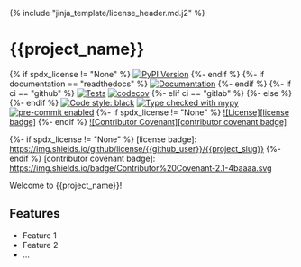 {% include "jinja_template/license_header.md.j2" %}
# {{project_name}}
{% if spdx_license != "None" %}
[![PyPI Version](https://img.shields.io/pypi/v/{{project_slug}}.svg)](https://pypi.python.org/pypi/{{project_slug}})
{%- endif %}
{%- if documentation == "readthedocs" %}
[![Documentation](https://readthedocs.org/projects/{{project_slug}}/badge/?version=latest)](https://{{project_slug}}.readthedocs.io/en/latest)
{%- endif %}
{%- if ci == "github" %}
[![Tests](https://github.com/{{github_user}}/{{project_slug}}/actions/workflows/tests.yml/badge.svg?branch=main)](https://github.com/{{github_user}}/{{project_slug}}/actions/workflows/tests.yml)
[![codecov](https://codecov.io/gh/{{github_user}}/{{project_slug}}/branch/main/graph/badge.svg?token=GSYS7VUB5R)](https://codecov.io/gh/{{github_user}}/{{project_slug}})
{%- elif ci == "gitlab" %}
{%- else %}
{%- endif %}
[![Code style: black][black-badge]](https://github.com/psf/black)
[![Type checked with mypy][mypy-badge]](https://mypy-lang.org/)
[![pre-commit enabled][pre-commit badge]](https://pre-commit.com/)
{%- if spdx_license != "None" %}
[![License][license badge]](https://opensource.org/licenses/{{spdx_license}})
{%- endif %}
[![Contributor Covenant][contributor covenant badge]](https://www.contributor-covenant.org/version/2/1/code_of_conduct/)

[black-badge]: https://img.shields.io/badge/code%20style-black-000000.svg
[mypy-badge]: https://www.mypy-lang.org/static/mypy_badge.svg
[pre-commit badge]: https://img.shields.io/badge/pre--commit-enabled-brightgreen?logo=pre-commit&logoColor=white
{%- if spdx_license != "None" %}
[license badge]: https://img.shields.io/github/license/{{github_user}}/{{project_slug}}
{%- endif %}
[contributor covenant badge]: https://img.shields.io/badge/Contributor%20Covenant-2.1-4baaaa.svg

Welcome to {{project_name}}!

## Features

- Feature 1
- Feature 2
- ...

[cookiecutter-hypermodern-python]: https://cookiecutter-hypermodern-python.readthedocs.io/en/2022.6.3.post1/
[python-blueprint]: https://github.com/johnthagen/python-blueprint
